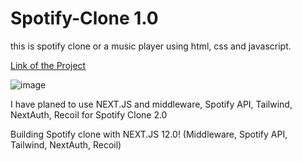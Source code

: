 # Spotify-Clone 1.0
this is spotify clone or a music player using html, css and javascript.

[Link of the Project](https://spotify-musicplayer3.netlify.app/)
<br>

![image](https://user-images.githubusercontent.com/63858813/184507677-a9a32f66-c029-4843-b6f7-95b42fb4776f.png)


I have planed to use NEXT.JS and middleware, Spotify API, Tailwind, NextAuth, Recoil for Spotify Clone 2.0

Building Spotify clone with NEXT.JS 12.0! (Middleware, Spotify API, Tailwind, NextAuth, Recoil)
